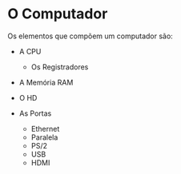 

# O Computador

Os elementos que compõem um computador são:


* A CPU
    * Os Registradores

* A Memória RAM
* O HD
* As Portas
    * Ethernet
    * Paralela
    * PS/2
    * USB
    * HDMI
    
